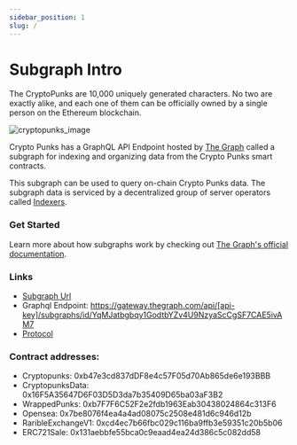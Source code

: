 ```yaml
---
sidebar_position: 1
slug: /
---
```


# Subgraph Intro

The CryptoPunks are 10,000 uniquely generated characters. No two are exactly alike, and each one of them can be officially owned by a single person on the Ethereum blockchain.

![cryptopunks_image](https://raw.githubusercontent.com/chidubemokeke/CryptoPunks/main/punks.png)

Crypto Punks has a GraphQL API Endpoint hosted by [The Graph](https://thegraph.com/docs/about/introduction#what-the-graph-is) called a subgraph for indexing and organizing data from the Crypto Punks smart contracts.

This subgraph can be used to query on-chain Crypto Punks data. The subgraph data is serviced by a decentralized group of server operators called [Indexers](https://thegraph.com/docs/en/network/indexing/).

### Get Started

Learn more about how subgraphs work by checking out [The Graph's official documentation](https://thegraph.com/docs/en/).

### Links

- [Subgraph Url](#https://thegraph.com/explorer/subgraph?id=YqMJatbgbqy1GodtbYZv4U9NzyaScCgSF7CAE5ivAM7&view=Overview)
- Graphql Endpoint: https://gateway.thegraph.com/api/[api-key]/subgraphs/id/YqMJatbgbqy1GodtbYZv4U9NzyaScCgSF7CAE5ivAM7
- [Protocol](#https://cryptopunks.app/)

### Contract addresses:

- Cryptopunks: 0xb47e3cd837dDF8e4c57F05d70Ab865de6e193BBB
- CryptopunksData: 0x16F5A35647D6F03D5D3da7b35409D65ba03aF3B2
- WrappedPunks: 0xb7F7F6C52F2e2fdb1963Eab30438024864c313F6
- Opensea: 0x7be8076f4ea4a4ad08075c2508e481d6c946d12b
- RaribleExchangeV1: 0xcd4ec7b66fbc029c116ba9ffb3e59351c20b5b06
- ERC721Sale: 0x131aebbfe55bca0c9eaad4ea24d386c5c082dd58
